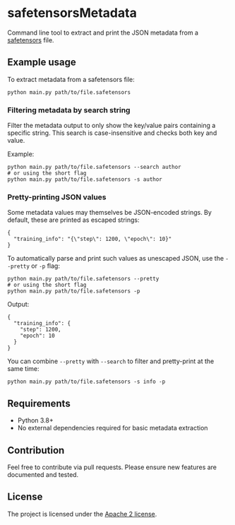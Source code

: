 
# safetensorsMetadata
Command line tool to extract and print the JSON metadata from a [safetensors](https://github.com/huggingface/safetensors) file.

## Example usage
To extract metadata from a safetensors file:

```
python main.py path/to/file.safetensors
```


### Filtering metadata by search string
Filter the metadata output to only show the key/value pairs containing a specific string. This search is case-insensitive and checks both key and value.

Example:
```
python main.py path/to/file.safetensors --search author
# or using the short flag
python main.py path/to/file.safetensors -s author
```

### Pretty-printing JSON values
Some metadata values may themselves be JSON-encoded strings. By default, these are printed as escaped strings:

```
{
  "training_info": "{\"step\": 1200, \"epoch\": 10}"
}
```

To automatically parse and print such values as unescaped JSON, use the `--pretty` or `-p` flag:

```
python main.py path/to/file.safetensors --pretty
# or using the short flag
python main.py path/to/file.safetensors -p
```

Output:
```
{
  "training_info": {
    "step": 1200,
    "epoch": 10
  }
}
```

You can combine `--pretty` with `--search` to filter and pretty-print at the same time:

```
python main.py path/to/file.safetensors -s info -p
```



## Requirements
- Python 3.8+
- No external dependencies required for basic metadata extraction


## Contribution
Feel free to contribute via pull requests. Please ensure new features are documented and tested.

## License
The project is licensed under the [Apache 2 license](LICENSE).